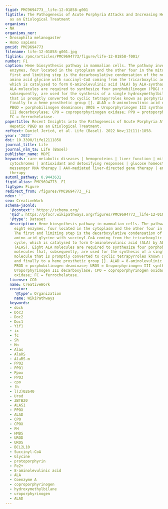 ```yaml
---
figid: PMC9694773__life-12-01858-g001
figtitle: The Pathogenesis of Acute Porphyria Attacks and Increasing Hepatic PBGD
  as an Etiological Treatment
organisms:
- NA
organisms_ner:
- Drosophila melanogaster
- Homo sapiens
pmcid: PMC9694773
filename: life-12-01858-g001.jpg
figlink: /pmc/articles/PMC9694773/figure/life-12-01858-f001/
number: F1
caption: Heme biosynthesis pathway in mammalian cells. The pathway involves eight
  enzymes, four located in the cytoplasm and the other four in the mitochondria. The
  first and limiting step is the decarboxylative condensation of the non-essential
  amino acid glycine with succinyl-CoA coming from the tricarboxylic acid (TCA) cycle,
  which is catalysed to form δ-aminolevulinic acid (ALA) by ALA-synthase (ALAS). Eight
  ALA molecules are required to synthesize four porphobilinogen (PBG) molecules that,
  subsequently, are used for the synthesis of a single hydroxymethylbilane molecule
  that is promptly converted to cyclic tetrapyrroles known as porphyrinogens, and
  finally to a heme prosthetic group []. ALAD = δ-aminolevulinic acid dehydratase;
  PBGD = porphobilinogen deaminase; UROS = Uroporphyrinogen III synthase; UROD = Uroporphyrinogen
  III decarboxylase; CPO = coproporphyrinogen oxidase; PPO = protoporphyrinogen oxidase;
  FC = ferrochelatase.
papertitle: Recent Insights into the Pathogenesis of Acute Porphyria Attacks and Increasing
  Hepatic PBGD as an Etiological Treatment.
reftext: Daniel Jericó, et al. Life (Basel). 2022 Nov;12(11):1858.
year: '2022'
doi: 10.3390/life12111858
journal_title: Life
journal_nlm_ta: Life (Basel)
publisher_name: MDPI
keywords: rare metabolic diseases | hemoproteins | liver function | mitochondrial
  cytochromes | antioxidant and detoxifying responses | glucose homeostasis | systemic
  messenger RNA therapy | AAV-mediated liver-directed gene therapy | enzyme replacement
  therapy
automl_pathway: 0.9443631
figid_alias: PMC9694773__F1
figtype: Figure
redirect_from: /figures/PMC9694773__F1
ndex: ''
seo: CreativeWork
schema-jsonld:
  '@context': https://schema.org/
  '@id': https://pfocr.wikipathways.org/figures/PMC9694773__life-12-01858-g001.html
  '@type': Dataset
  description: Heme biosynthesis pathway in mammalian cells. The pathway involves
    eight enzymes, four located in the cytoplasm and the other four in the mitochondria.
    The first and limiting step is the decarboxylative condensation of the non-essential
    amino acid glycine with succinyl-CoA coming from the tricarboxylic acid (TCA)
    cycle, which is catalysed to form δ-aminolevulinic acid (ALA) by ALA-synthase
    (ALAS). Eight ALA molecules are required to synthesize four porphobilinogen (PBG)
    molecules that, subsequently, are used for the synthesis of a single hydroxymethylbilane
    molecule that is promptly converted to cyclic tetrapyrroles known as porphyrinogens,
    and finally to a heme prosthetic group []. ALAD = δ-aminolevulinic acid dehydratase;
    PBGD = porphobilinogen deaminase; UROS = Uroporphyrinogen III synthase; UROD =
    Uroporphyrinogen III decarboxylase; CPO = coproporphyrinogen oxidase; PPO = protoporphyrinogen
    oxidase; FC = ferrochelatase.
  license: CC0
  name: CreativeWork
  creator:
    '@type': Organization
    name: WikiPathways
  keywords:
  - dock
  - Doc3
  - Doc2
  - Doc1
  - Yif1
  - ix
  - fc
  - Sh
  - Hn
  - Alas
  - AlaRS
  - AlaRS-m
  - PPO2
  - PPO1
  - Ppox
  - PPO3
  - cpo
  - fh
  - l(3)02640
  - Urod
  - ZBTB20
  - ALAS1
  - PPOX
  - ALAD
  - CPO
  - CPOX
  - FH
  - HMBS
  - UROD
  - UROS
  - BCL2L10
  - Succinyl-CoA
  - Glycine
  - protoporphyrin
  - Fe2+
  - 8-aminolevulinic acid
  - ALA
  - Coenzyme A
  - coproporphyrinogen
  - hydroxymethylbilane
  - uroporphyrinogen
  - ALAD
---
```

